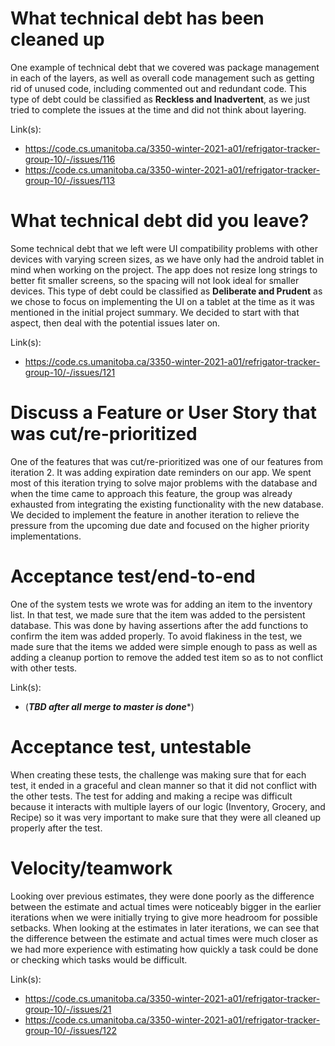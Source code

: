 What technical debt has been cleaned up
========================================

One example of technical debt that we covered was package management in each of the layers, as well as overall code management such as getting rid of unused code, including commented out and redundant code. This type of debt could be classified as **Reckless and Inadvertent**, as we just tried to complete the issues at the time and did not think about layering.

Link(s): 
- https://code.cs.umanitoba.ca/3350-winter-2021-a01/refrigator-tracker-group-10/-/issues/116
- https://code.cs.umanitoba.ca/3350-winter-2021-a01/refrigator-tracker-group-10/-/issues/113


What technical debt did you leave?
==================================

Some technical debt that we left were UI compatibility problems with other devices with varying screen sizes, as we have only had the android tablet in mind when working on the project. The app does not resize long strings to better fit smaller screens, so the spacing will not look ideal for smaller devices. This type of debt could be classified as **Deliberate and Prudent** as we chose to focus on implementing the UI on a tablet at the time as it was mentioned in the initial project summary. We decided to start with that aspect, then deal with the potential issues later on.

Link(s): 
- https://code.cs.umanitoba.ca/3350-winter-2021-a01/refrigator-tracker-group-10/-/issues/121

Discuss a Feature or User Story that was cut/re-prioritized
============================================

One of the features that was cut/re-prioritized was one of our features from iteration 2. It was adding expiration date reminders on our app. We spent most of this iteration trying to solve major problems with the database and when the time came to approach this feature, the group was already exhausted from integrating the existing functionality with the new database. We decided to implement the feature in another iteration to relieve the pressure from the upcoming due date and focused on the higher priority implementations. 

Acceptance test/end-to-end
==========================

One of the system tests we wrote was for adding an item to the inventory list. In that test, we made sure that the item was added to the persistent database. This was done by having assertions after the add functions to confirm the item was added properly. To avoid flakiness in the test, we made sure that the items we added were simple enough to pass as well as adding a cleanup portion to remove the added test item so as to not conflict with other tests.

Link(s): 
- (*****TBD after all merge to master is done******)

Acceptance test, untestable
===============

When creating these tests, the challenge was making sure that for each test, it ended in a graceful and clean manner so that it did not conflict with the other tests. The test for adding and making a recipe was difficult because it interacts with multiple layers of our logic (Inventory, Grocery, and Recipe) so it was very important to make sure that they were all cleaned up properly after the test.

Velocity/teamwork
=================

Looking over previous estimates, they were done poorly as the difference between the estimate and actual times were noticeably bigger in the earlier iterations when we were initially trying to give more headroom for possible setbacks. When looking at the estimates in later iterations, we can see that the difference between the estimate and actual times were much closer as we had more experience with estimating how quickly a task could be done or checking which tasks would be difficult.

Link(s): 
- https://code.cs.umanitoba.ca/3350-winter-2021-a01/refrigator-tracker-group-10/-/issues/21
- https://code.cs.umanitoba.ca/3350-winter-2021-a01/refrigator-tracker-group-10/-/issues/122


